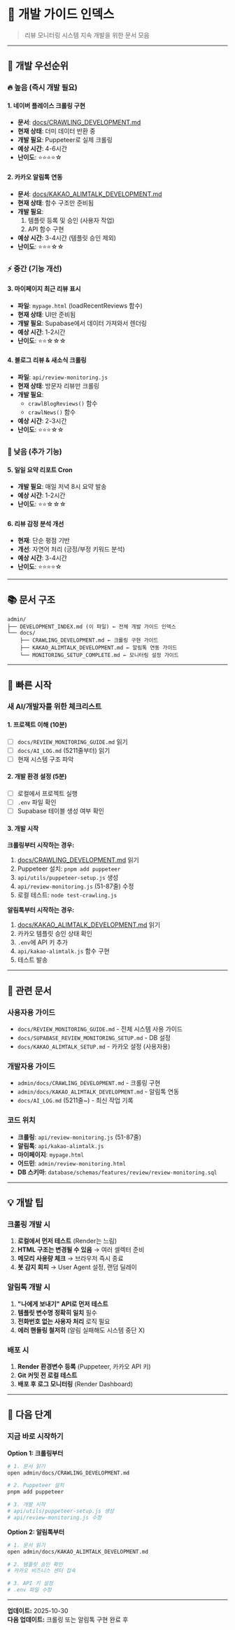 # 🔧 개발 가이드 인덱스

> 리뷰 모니터링 시스템 지속 개발을 위한 문서 모음

---

## 🎯 개발 우선순위

### 🔥 높음 (즉시 개발 필요)

#### 1. 네이버 플레이스 크롤링 구현
- **문서**: [docs/CRAWLING_DEVELOPMENT.md](./docs/CRAWLING_DEVELOPMENT.md)
- **현재 상태**: 더미 데이터 반환 중
- **개발 필요**: Puppeteer로 실제 크롤링
- **예상 시간**: 4-6시간
- **난이도**: ⭐⭐⭐⭐☆

#### 2. 카카오 알림톡 연동
- **문서**: [docs/KAKAO_ALIMTALK_DEVELOPMENT.md](./docs/KAKAO_ALIMTALK_DEVELOPMENT.md)
- **현재 상태**: 함수 구조만 준비됨
- **개발 필요**: 
  1. 템플릿 등록 및 승인 (사용자 작업)
  2. API 함수 구현
- **예상 시간**: 3-4시간 (템플릿 승인 제외)
- **난이도**: ⭐⭐⭐☆☆

### ⚡ 중간 (기능 개선)

#### 3. 마이페이지 최근 리뷰 표시
- **파일**: `mypage.html` (loadRecentReviews 함수)
- **현재 상태**: UI만 준비됨
- **개발 필요**: Supabase에서 데이터 가져와서 렌더링
- **예상 시간**: 1-2시간
- **난이도**: ⭐⭐☆☆☆

#### 4. 블로그 리뷰 & 새소식 크롤링
- **파일**: `api/review-monitoring.js`
- **현재 상태**: 방문자 리뷰만 크롤링
- **개발 필요**: 
  - `crawlBlogReviews()` 함수
  - `crawlNews()` 함수
- **예상 시간**: 2-3시간
- **난이도**: ⭐⭐⭐☆☆

### 🌟 낮음 (추가 기능)

#### 5. 일일 요약 리포트 Cron
- **개발 필요**: 매일 저녁 8시 요약 발송
- **예상 시간**: 1-2시간
- **난이도**: ⭐⭐☆☆☆

#### 6. 리뷰 감정 분석 개선
- **현재**: 단순 평점 기반
- **개선**: 자연어 처리 (긍정/부정 키워드 분석)
- **예상 시간**: 3-4시간
- **난이도**: ⭐⭐⭐⭐☆

---

## 📚 문서 구조

```
admin/
├── DEVELOPMENT_INDEX.md (이 파일) ← 전체 개발 가이드 인덱스
└── docs/
    ├── CRAWLING_DEVELOPMENT.md ← 크롤링 구현 가이드
    ├── KAKAO_ALIMTALK_DEVELOPMENT.md ← 알림톡 연동 가이드
    └── MONITORING_SETUP_COMPLETE.md ← 모니터링 설정 가이드
```

---

## 🚀 빠른 시작

### 새 AI/개발자를 위한 체크리스트

#### 1. 프로젝트 이해 (10분)
- [ ] `docs/REVIEW_MONITORING_GUIDE.md` 읽기
- [ ] `docs/AI_LOG.md` (5211줄부터) 읽기
- [ ] 현재 시스템 구조 파악

#### 2. 개발 환경 설정 (5분)
- [ ] 로컬에서 프로젝트 실행
- [ ] `.env` 파일 확인
- [ ] Supabase 테이블 생성 여부 확인

#### 3. 개발 시작
**크롤링부터 시작하는 경우:**
1. [docs/CRAWLING_DEVELOPMENT.md](./docs/CRAWLING_DEVELOPMENT.md) 읽기
2. Puppeteer 설치: `pnpm add puppeteer`
3. `api/utils/puppeteer-setup.js` 생성
4. `api/review-monitoring.js` (51-87줄) 수정
5. 로컬 테스트: `node test-crawling.js`

**알림톡부터 시작하는 경우:**
1. [docs/KAKAO_ALIMTALK_DEVELOPMENT.md](./docs/KAKAO_ALIMTALK_DEVELOPMENT.md) 읽기
2. 카카오 템플릿 승인 상태 확인
3. `.env`에 API 키 추가
4. `api/kakao-alimtalk.js` 함수 구현
5. 테스트 발송

---

## 🔗 관련 문서

### 사용자용 가이드
- `docs/REVIEW_MONITORING_GUIDE.md` - 전체 시스템 사용 가이드
- `docs/SUPABASE_REVIEW_MONITORING_SETUP.md` - DB 설정
- `docs/KAKAO_ALIMTALK_SETUP.md` - 카카오 설정 (사용자용)

### 개발자용 가이드
- `admin/docs/CRAWLING_DEVELOPMENT.md` - 크롤링 구현
- `admin/docs/KAKAO_ALIMTALK_DEVELOPMENT.md` - 알림톡 연동
- `docs/AI_LOG.md` (5211줄~) - 최신 작업 기록

### 코드 위치
- **크롤링**: `api/review-monitoring.js` (51-87줄)
- **알림톡**: `api/kakao-alimtalk.js`
- **마이페이지**: `mypage.html`
- **어드민**: `admin/review-monitoring.html`
- **DB 스키마**: `database/schemas/features/review/review-monitoring.sql`

---

## 💡 개발 팁

### 크롤링 개발 시
1. **로컬에서 먼저 테스트** (Render는 느림)
2. **HTML 구조는 변경될 수 있음** → 여러 셀렉터 준비
3. **메모리 사용량 체크** → 브라우저 즉시 종료
4. **봇 감지 회피** → User Agent 설정, 랜덤 딜레이

### 알림톡 개발 시
1. **"나에게 보내기" API로 먼저 테스트**
2. **템플릿 변수명 정확히 일치** 필수
3. **전화번호 없는 사용자 처리** 로직 필요
4. **에러 핸들링 철저히** (알림 실패해도 시스템 중단 X)

### 배포 시
1. **Render 환경변수 등록** (Puppeteer, 카카오 API 키)
2. **Git 커밋 전 로컬 테스트**
3. **배포 후 로그 모니터링** (Render Dashboard)

---

## 🎯 다음 단계

### 지금 바로 시작하기

**Option 1: 크롤링부터**
```bash
# 1. 문서 읽기
open admin/docs/CRAWLING_DEVELOPMENT.md

# 2. Puppeteer 설치
pnpm add puppeteer

# 3. 개발 시작
# api/utils/puppeteer-setup.js 생성
# api/review-monitoring.js 수정
```

**Option 2: 알림톡부터**
```bash
# 1. 문서 읽기
open admin/docs/KAKAO_ALIMTALK_DEVELOPMENT.md

# 2. 템플릿 승인 확인
# 카카오 비즈니스 센터 접속

# 3. API 키 설정
# .env 파일 수정
```

---

**업데이트:** 2025-10-30  
**다음 업데이트:** 크롤링 또는 알림톡 구현 완료 후

